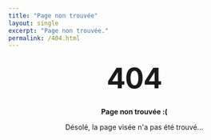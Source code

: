 ```yaml
---
title: "Page non trouvée"
layout: single
excerpt: "Page non trouvée."
permalink: /404.html
---
```


<style type="text/css" media="screen">
  .container {
    margin: 10px auto;
    max-width: 600px;
    text-align: center;
  }
  h1 {
    margin: 30px 0;
    font-size: 4em;
    line-height: 1;
    letter-spacing: -1px;
  }
</style>

<div class="container">
  <h1>404</h1>

  <p><strong>Page non trouvée :(</strong></p>
  <p>Désolé, la page visée n'a pas été trouvé...</p>
</div>